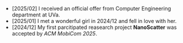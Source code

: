 - [2025/02] I received an official offer from Computer Engineering department at UVa.
- [2025/01] I met a wonderful girl in 2024/12 and fell in love with her.
- [2024/12] My first parcitipated reasearch project **NanoScatter** was accepted by *ACM MobiCom 2025*.